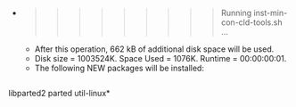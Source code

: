 * >>>>>>>>> Running inst-min-con-cld-tools.sh ...
  * After this operation, 662 kB of additional disk space will be used.
  * Disk size = 1003524K. Space Used = 1076K. Runtime = 00:00:00:01.
  * The following NEW packages will be installed:
  ```bash
libparted2 parted util-linux*
  ```
